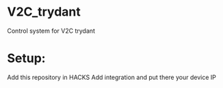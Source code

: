 # V2C_trydant

Control system for V2C trydant

# Setup:

Add this repository in HACKS
Add integration and put there your device IP